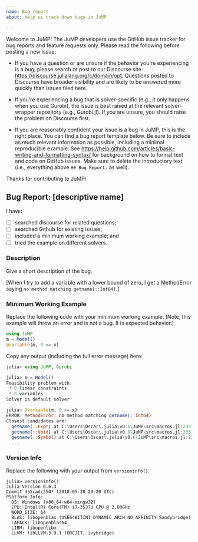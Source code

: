 ```yaml
---
name: Bug report
about: Help us track down bugs in JuMP

---
```


Welcome to JuMP! The JuMP developers use the GitHub issue tracker for bug reports and feature requests only. Please read the following before posting a new issue:

- If you have a question or are unsure if the behavior you're experiencing is a bug, please search or post to our Discourse site: https://discourse.julialang.org/c/domain/opt. Questions posted to Discourse have broader visibility and are likely to be answered more quickly than issues filed here.

- If you're experiencing a bug that is solver-specific (e.g., it only happens when you use Gurobi), the issue is best raised at the relevant solver-wrapper repository (e.g., Gurobi.jl). If you are unsure, you should raise the problem on Discourse first.

- If you are reasonably confident your issue is a bug in JuMP, this is the right place. You can find a bug report template below. Be sure to include as much relevant information as possible, including a minimal reproducible example. See https://help.github.com/articles/basic-writing-and-formatting-syntax/ for background on how to format text and code on GitHub issues. Make sure to delete the introductory text (i.e., everything above `## Bug Report:` as well).

Thanks for contributing to JuMP!

## Bug Report: [descriptive name]

I have:
- [ ] searched discourse for related questions;
- [ ] searched Github for existing issues;
- [ ] included a minimum working example; and
- [ ] tried the example on different solvers.

### Description

Give a short description of the bug.

[When I try to add a variable with a lower bound of zero, I get a MethodError saying `no method matching getname(::Int64)`.]

### Minimum Working Example

Replace the following code with your minimum working example. (Note, this example will throw an error and is not a bug. It is expected behavior.)
```julia
using JuMP
m = Model()
@variable(m, 0 <= x)
```

Copy any output (including the full error message) here:
```julia
julia> using JuMP, Gurobi

julia> m = Model()
Feasibility problem with:
 * 0 linear constraints
 * 0 variables
Solver is default solver

julia> @variable(m, 0 <= x)
ERROR: MethodError: no method matching getname(::Int64)
Closest candidates are:
  getname(::Expr) at C:\Users\Oscar\.julia\v0.6\JuMP\src\macros.jl:238
  getname(::Void) at C:\Users\Oscar\.julia\v0.6\JuMP\src\macros.jl:235
  getname(::Symbol) at C:\Users\Oscar\.julia\v0.6\JuMP\src\macros.jl:234
  ...
```

### Version Info

Replace the following with your output from `versioninfo()`.
```
julia> versioninfo()
Julia Version 0.6.3
Commit d55cadc350* (2018-05-28 20:20 UTC)
Platform Info:
  OS: Windows (x86_64-w64-mingw32)
  CPU: Intel(R) Core(TM) i7-3537U CPU @ 2.00GHz
  WORD_SIZE: 64
  BLAS: libopenblas (USE64BITINT DYNAMIC_ARCH NO_AFFINITY Sandybridge)
  LAPACK: libopenblas64_
  LIBM: libopenlibm
  LLVM: libLLVM-3.9.1 (ORCJIT, ivybridge)
```
